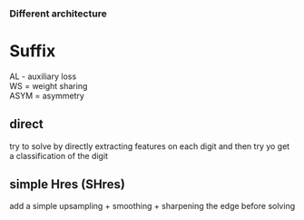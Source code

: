 ### Different architecture

# Suffix
AL - auxiliary loss  
WS = weight sharing  
ASYM = asymmetry

## direct

try to solve by directly extracting features on each digit and then try yo get a classification of the digit

## simple Hres (SHres)

add a simple upsampling + smoothing + sharpening the edge before solving

